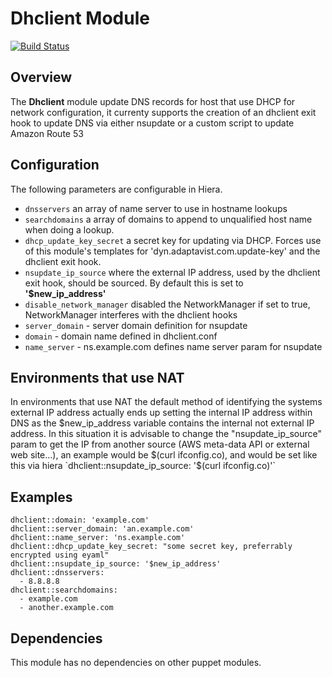 # Dhclient Module
[![Build Status](https://travis-ci.org/Adaptavist/puppet-dhclient.svg?branch=master)](https://travis-ci.org/Adaptavist/puppet-dhclient)

## Overview

The **Dhclient** module update DNS records for host that use DHCP for network configuration, it currenty supports the creation of an dhclient exit hook to update DNS via either nsupdate or a custom script to update Amazon Route 53

## Configuration

The following parameters are configurable in Hiera.

* `dnsservers` an array of name server to use in hostname lookups
* `searchdomains` a array of domains to append to unqualified host name when doing a lookup.
* `dhcp_update_key_secret` a secret key for updating via DHCP. Forces use of this module's templates for 'dyn.adaptavist.com.update-key' and the dhclient exit hook.
* `nsupdate_ip_source` where the external IP address, used by the dhclient exit hook, should be sourced. By default this is set to **'$new_ip_address'**
* `disable_network_manager` disabled the NetworkManager if set to true, NetworkManager interferes with the dhclient hooks
* `server_domain` - server domain definition for nsupdate
* `domain` - domain name defined in dhclient.conf
* `name_server` - ns.example.com defines name server param for nsupdate


## Environments that use NAT

In environments that use NAT the default method of identifying the systems external IP address actually ends up setting the internal IP address within DNS as the $new_ip_address variable contains the internal not external IP address.  In this situation it is advisable to change the "nsupdate_ip_source" param to get the IP from another source (AWS meta-data API or external web site...), an example would be $(curl ifconfig.co), and would be set like this via hiera `dhclient::nsupdate_ip_source: '$(curl ifconfig.co)'`

## Examples

```
dhclient::domain: 'example.com'
dhclient::server_domain: 'an.example.com'
dhclient::name_server: 'ns.example.com'
dhclient::dhcp_update_key_secret: "some secret key, preferrably encrypted using eyaml"
dhclient::nsupdate_ip_source: '$new_ip_address'
dhclient::dnsservers:
  - 8.8.8.8
dhclient::searchdomains:
  - example.com
  - another.example.com
```

## Dependencies

This module has no dependencies on other puppet modules.

